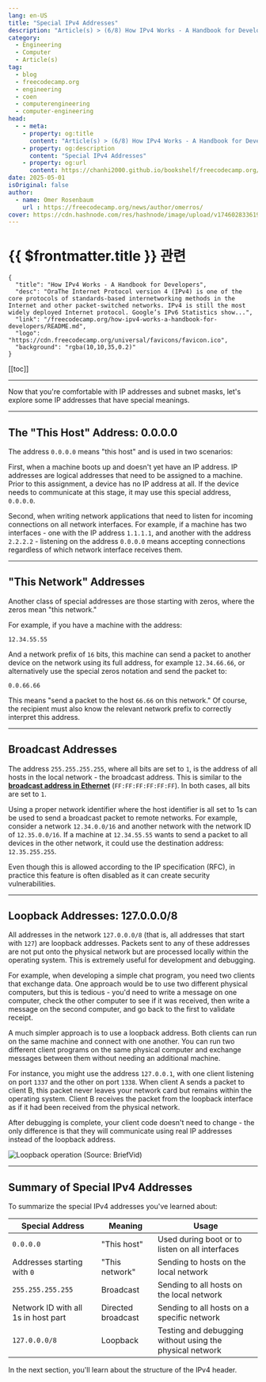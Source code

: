 ```yaml
---
lang: en-US
title: "Special IPv4 Addresses"
description: "Article(s) > (6/8) How IPv4 Works - A Handbook for Developers" 
category:
  - Engineering
  - Computer
  - Article(s)
tag:
  - blog
  - freecodecamp.org
  - engineering
  - coen
  - computerengineering
  - computer-engineering
head:
  - - meta:
    - property: og:title
      content: "Article(s) > (6/8) How IPv4 Works - A Handbook for Developers"
    - property: og:description
      content: "Special IPv4 Addresses"
    - property: og:url
      content: https://chanhi2000.github.io/bookshelf/freecodecamp.org/how-ipv4-works-a-handbook-for-developers/special-ipv4-addresses.html
date: 2025-05-01
isOriginal: false
author:
  - name: Omer Rosenbaum
    url : https://freecodecamp.org/news/author/omerros/
cover: https://cdn.hashnode.com/res/hashnode/image/upload/v1746028336196/79d97781-a9b8-4be3-86a1-47322e9640ff.png
---
```


# {{ $frontmatter.title }} 관련

```component VPCard
{
  "title": "How IPv4 Works - A Handbook for Developers",
  "desc": "OraThe Internet Protocol version 4 (IPv4) is one of the core protocols of standards-based internetworking methods in the Internet and other packet-switched networks. IPv4 is still the most widely deployed Internet protocol. Google’s IPv6 Statistics show...",
  "link": "/freecodecamp.org/how-ipv4-works-a-handbook-for-developers/README.md",
  "logo": "https://cdn.freecodecamp.org/universal/favicons/favicon.ico",
  "background": "rgba(10,10,35,0.2)"
}
```

[[toc]]

---

<SiteInfo
  name="How IPv4 Works - A Handbook for Developers"
  desc="OraThe Internet Protocol version 4 (IPv4) is one of the core protocols of standards-based internetworking methods in the Internet and other packet-switched networks. IPv4 is still the most widely deployed Internet protocol. Google’s IPv6 Statistics show..."
  url="https://freecodecamp.org/news/how-ipv4-works-a-handbook-for-developers#heading-special-ipv4-addresses"
  logo="https://cdn.freecodecamp.org/universal/favicons/favicon.ico"
  preview="https://cdn.hashnode.com/res/hashnode/image/upload/v1746028336196/79d97781-a9b8-4be3-86a1-47322e9640ff.png"/>

Now that you're comfortable with IP addresses and subnet masks, let's explore some IP addresses that have special meanings.

---

## The "This Host" Address: 0.0.0.0

The address `0.0.0.0` means "this host" and is used in two scenarios:

First, when a machine boots up and doesn't yet have an IP address. IP addresses are logical addresses that need to be assigned to a machine. Prior to this assignment, a device has no IP address at all. If the device needs to communicate at this stage, it may use this special address, `0.0.0.0`.

Second, when writing network applications that need to listen for incoming connections on all network interfaces. For example, if a machine has two interfaces - one with the IP address `1.1.1.1`, and another with the address `2.2.2.2` - listening on the address `0.0.0.0` means accepting connections regardless of which network interface receives them.

---

## "This Network" Addresses

Another class of special addresses are those starting with zeros, where the zeros mean "this network."

For example, if you have a machine with the address:

```plaintext
12.34.55.55
```

And a network prefix of `16` bits, this machine can send a packet to another device on the network using its full address, for example `12.34.66.66`, or alternatively use the special zeros notation and send the packet to:

```plaintext
0.0.66.66
```

This means "send a packet to the host `66.66` on this network." Of course, the recipient must also know the relevant network prefix to correctly interpret this address.

---

## Broadcast Addresses

The address `255.255.255.255`, where all bits are set to `1`, is the address of all hosts in the local network - the broadcast address. This is similar to the [**broadcast address in Ethernet**](https://freecodecamp.org/news/the-complete-guide-to-the-ethernet-protocol/#heading-unicast-and-multicast-bits) (`FF:FF:FF:FF:FF:FF`). In both cases, all bits are set to `1`.
<!-- TODO: /freecodecamp.org/the-complete-guide-to-the-ethernet-protocol/README.md -->

Using a proper network identifier where the host identifier is all set to 1s can be used to send a broadcast packet to remote networks. For example, consider a network `12.34.0.0/16` and another network with the network ID of `12.35.0.0/16`. If a machine at `12.34.55.55` wants to send a packet to all devices in the other network, it could use the destination address: `12.35.255.255`.

Even though this is allowed according to the IP specification (RFC), in practice this feature is often disabled as it can create security vulnerabilities.

---

## Loopback Addresses: 127.0.0.0/8

All addresses in the network `127.0.0.0/8` (that is, all addresses that start with `127`) are loopback addresses. Packets sent to any of these addresses are not put onto the physical network but are processed locally within the operating system. This is extremely useful for development and debugging.

For example, when developing a simple chat program, you need two clients that exchange data. One approach would be to use two different physical computers, but this is tedious - you'd need to write a message on one computer, check the other computer to see if it was received, then write a message on the second computer, and go back to the first to validate receipt.

A much simpler approach is to use a loopback address. Both clients can run on the same machine and connect with one another. You can run two different client programs on the same physical computer and exchange messages between them without needing an additional machine.

For instance, you might use the address `127.0.0.1`, with one client listening on port `1337` and the other on port `1338`. When client A sends a packet to client B, this packet never leaves your network card but remains within the operating system. Client B receives the packet from the loopback interface as if it had been received from the physical network.

After debugging is complete, your client code doesn't need to change - the only difference is that they will communicate using real IP addresses instead of the loopback address.

![Loopback operation<br/>(Source: <FontIcon icon="fa-brands fa-youtube"/>`BriefVid`)](https://cdn.hashnode.com/res/hashnode/image/upload/v1744736895494/fd1e4a8d-a834-4bf4-b4b9-1e83cf851161.png)

---

## Summary of Special IPv4 Addresses

To summarize the special IPv4 addresses you've learned about:

| Special Address | Meaning | Usage |
| --- | --- | --- |
| `0.0.0.0` | "This host" | Used during boot or to listen on all interfaces |
| Addresses starting with `0` | "This network" | Sending to hosts on the local network |
| `255.255.255.255` | Broadcast | Sending to all hosts on the local network |
| Network ID with all 1s in host part | Directed broadcast | Sending to all hosts on a specific network |
| `127.0.0.0/8` | Loopback | Testing and debugging without using the physical network |

In the next section, you'll learn about the structure of the IPv4 header.
